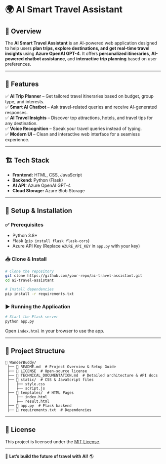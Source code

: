 # 🌍 AI Smart Travel Assistant

## 📌 Overview
The **AI Smart Travel Assistant** is an AI-powered web application designed to help users **plan trips, explore destinations, and get real-time travel insights** using **Azure OpenAI GPT-4**. It offers **personalized itineraries**, **AI-powered chatbot assistance**, and **interactive trip planning** based on user preferences.

---

## 🚀 Features
✅ **AI Trip Planner** – Get tailored travel itineraries based on budget, group type, and interests.  
✅ **Smart AI Chatbot** – Ask travel-related queries and receive AI-generated responses.  
✅ **AI Travel Insights** – Discover top attractions, hotels, and travel tips for any destination.  
✅ **Voice Recognition** – Speak your travel queries instead of typing.  
✅ **Modern UI** – Clean and interactive web interface for a seamless experience.  

---

## 🏗️ Tech Stack
- **Frontend:** HTML, CSS, JavaScript
- **Backend:** Python (Flask)
- **AI API:** Azure OpenAI GPT-4
- **Cloud Storage:** Azure Blob Storage

---

## 🔧 Setup & Installation
### ✅ Prerequisites
- Python 3.8+
- Flask (`pip install flask flask-cors`)
- Azure API Key (Replace `AZURE_API_KEY` in `app.py` with your key)

### 📥 Clone & Install
```bash
# Clone the repository
git clone https://github.com/your-repo/ai-travel-assistant.git
cd ai-travel-assistant

# Install dependencies
pip install -r requirements.txt
```

### ▶️ Running the Application
```bash
# Start the Flask server
python app.py
```
Open `index.html` in your browser to use the app.

---

## 📁 Project Structure
```
📂 WanderBuddy/
 ├── 📄 README.md  # Project Overview & Setup Guide
 ├── 📄 LICENSE  # Open-source license
 ├── 📄 TECHNICAL_DOCUMENTATION.md  # Detailed architecture & API docs
 ├── 📂 static/  # CSS & JavaScript files
 │   ├── style.css
 │   ├── script.js
 ├── 📂 templates/  # HTML Pages
 │   ├── index.html
 │   ├── result.html
 ├── 📄 app.py  # Flask backend
 ├── 📄 requirements.txt  # Dependencies
```

---

## 📜 License
This project is licensed under the [MIT License](LICENSE).

---

🚀 **Let’s build the future of travel with AI!** 🌎
